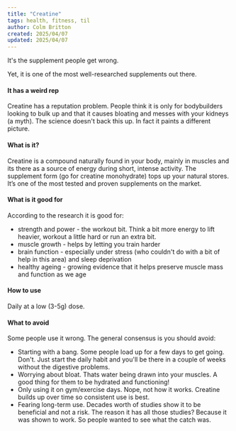 ```yaml
---
title: "Creatine"
tags: health, fitness, til
author: Colm Britton
created: 2025/04/07
updated: 2025/04/07
---
```


It's the supplement people get wrong.

Yet, it is one of the most well-researched supplements out there.

#### It has a weird rep

Creatine has a reputation problem. People think it is only for bodybuilders looking to bulk up and that it causes bloating and messes with your kidneys (a myth). The science doesn't back this up. In fact it paints a different picture.

#### What is it?

Creatine is a compound naturally found in your body, mainly in muscles and its there as a source of energy during short, intense activity.
The supplement form (go for creatine monohydrate) tops up your natural stores. It’s one of the most tested and proven supplements on the market.

#### What is it good for

According to the research it is good for:

* strength and power - the workout bit. Think a bit more energy to lift heavier, workout a little hard or run an extra bit.
* muscle growth - helps by letting you train harder
* brain function - especially under stress (who couldn't do with a bit of help in this area) and sleep deprivation
* healthy ageing - growing evidence that it helps preserve muscle mass and function as we age

#### How to use

Daily at a low (3-5g) dose.

#### What to avoid

Some people use it wrong. The general consensus is you should avoid:

* Starting with a bang. Some people load up for a few days to get going. Don't. Just start the daily habit and you'll be there in a couple of weeks without the digestive problems.
* Worrying about bloat. Thats water being drawn into your muscles. A good thing for them to be hydrated and functioning!
* Only using it on gym/exercise days. Nope, not how it works. Creatine builds up over time so consistent use is best.
* Fearing long-term use. Decades worth of studies show it to be beneficial and not a risk. The reason it has all those studies? Because it was shown to work. So people wanted to see what the catch was.